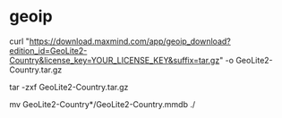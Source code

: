 # geoip

curl "https://download.maxmind.com/app/geoip_download?edition_id=GeoLite2-Country&license_key=YOUR_LICENSE_KEY&suffix=tar.gz" -o GeoLite2-Country.tar.gz

tar -zxf GeoLite2-Country.tar.gz

mv GeoLite2-Country*/GeoLite2-Country.mmdb ./
